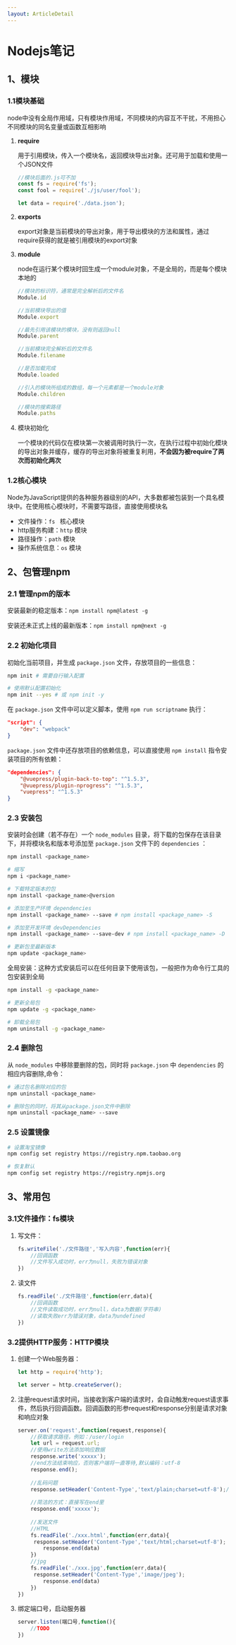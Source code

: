 ```yaml
---
layout: ArticleDetail
---
```


# Nodejs笔记

## 1、模块

### 1.1模块基础

node中没有全局作用域，只有模块作用域，不同模块的内容互不干扰，不用担心不同模块的同名变量或函数互相影响

1. **require**

   用于引用模块，传入一个模块名，返回模块导出对象。还可用于加载和使用一个JSON文件

   ~~~javascript
   //模块后面的.js可不加
   const fs = require('fs');
   const fool = require('./js/user/fool');
   
   let data = require('./data.json');
   ~~~

2. **exports**

   export对象是当前模块的导出对象，用于导出模块的方法和属性，通过require获得的就是被引用模块的export对象

3. **module**

   node在运行某个模块时回生成一个module对象，不是全局的，而是每个模块本地的

   ~~~javascript
   //模块的标识符，通常是完全解析后的文件名
   Module.id
   
   //当前模块导出的值
   Module.export
   
   //最先引用该模块的模块，没有则返回null
   Module.parent
   
   //当前模块完全解析后的文件名
   Module.filename
   
   //是否加载完成
   Module.loaded
   
   //引入的模块所组成的数组，每一个元素都是一个module对象
   Module.children
   
   //模块的搜索路径
   Module.paths
   ~~~

4. 模块初始化

   一个模块的代码仅在模块第一次被调用时执行一次，在执行过程中初始化模块的导出对象并缓存，缓存的导出对象将被重复利用，**不会因为被require了两次而初始化两次**



### 1.2核心模块

Node为JavaScript提供的各种服务器级别的API，大多数都被包装到一个具名模块中。在使用核心模块时，不需要写路径，直接使用模块名

- 文件操作：`fs ` 核心模块
- http服务构建：`http` 模块
- 路径操作：`path` 模块
- 操作系统信息：`os` 模块



## 2、包管理npm

### 2.1 管理npm的版本

安装最新的稳定版本：`npm install npm@latest -g`

安装还未正式上线的最新版本：`npm install npm@next -g`



### 2.2 初始化项目

初始化当前项目，并生成 `package.json` 文件，存放项目的一些信息：

~~~bash
npm init # 需要自行输入配置

# 使用默认配置初始化
npm init --yes # 或 npm init -y
~~~

在 `package.json` 文件中可以定义脚本，使用 `npm run scriptname` 执行：

~~~json
"script": {
    "dev": "webpack"
}
~~~

`package.json` 文件中还存放项目的依赖信息，可以直接使用 `npm install` 指令安装项目的所有依赖：

~~~json
"dependencies": {
    "@vuepress/plugin-back-to-top": "^1.5.3",
    "@vuepress/plugin-nprogress": "^1.5.3",
    "vuepress": "^1.5.3"
}
~~~



### 2.3 安装包

安装时会创建（若不存在）一个 `node_modules` 目录，将下载的包保存在该目录下，并将模块名和版本号添加至 `package.json` 文件下的 `dependencies` ：

~~~bash
npm install <package_name>

# 缩写
npm i <package_name>

# 下载特定版本的包
npm install <package_name>@version

# 添加至生产环境 dependencies
npm install <package_name> --save # npm install <package_name> -S 

# 添加至开发环境 devDependencies
npm install <package_name> --save-dev # npm install <package_name> -D

# 更新包至最新版本
npm update <package_name>
~~~

全局安装：这种方式安装后可以在任何目录下使用该包，一般把作为命令行工具的包安装到全局

~~~bash
npm install -g <package_name>

# 更新全局包
npm update -g <package_name>

# 卸载全局包
npm uninstall -g <package_name>
~~~



### 2.4 删除包

从 `node_modules` 中移除要删除的包，同时将 `package.json` 中 `dependencies` 的相应内容删除,命令：

~~~bash
# 通过包名删除对应的包
npm uninstall <package_name>

# 删除包的同时，将其从package.json文件中删除
npm uninstall <package_name> --save
~~~



### 2.5 设置镜像

~~~bash
# 设置淘宝镜像
npm config set registry https://registry.npm.taobao.org

# 恢复默认
npm config set registry https://registry.npmjs.org
~~~



## 3、常用包

### 3.1文件操作：fs模块

1. 写文件：

   ~~~javascript
   fs.writeFile('./文件路径','写入内容',function(err){
       //回调函数
       //文件写入成功时，err为null，失败为错误对象
   })
   ~~~

2. 读文件

   ~~~javascript
   fs.readFile('./文件路径',function(err,data){
       //回调函数
       //文件读取成功时，err为null，data为数据(字符串)
       //读取失败err为错误对象，data为undefined
   })
   ~~~



### 3.2提供HTTP服务：HTTP模块

1. 创建一个Web服务器：

   ~~~javascript
   let http = require('http');
   
   let server = http.createServer();
   ~~~

2. 注册request请求时间，当接收到客户端的请求时，会自动触发request请求事件，然后执行回调函数。回调函数的形参request和response分别是请求对象和响应对象

   ~~~javascript
   server.on('request',function(request,response){
       //获取请求路径，例如：/user/login
       let url = request.url;
       //使用write方法添加响应数据
       response.write('xxxxx');
       //end方法结束响应，否则客户端将一直等待,默认编码：utf-8
       response.end();
       
       //乱码问题
       response.setHeader('Content-Type','text/plain;charset=utf-8');// text/plain代表普通文本
       
       //简洁的方式：直接写在end里
       response.end('xxxxx');
       
       //发送文件 
       //HTML
       fs.readFile('./xxx.html',function(err,data){
   		response.setHeader('Content-Type','text/html;charset=utf-8');
           response.end(data)  
       })
       //jpg
       fs.readFile('./xxx.jpg',function(err,data){
   		response.setHeader('Content-Type','image/jpeg');
           response.end(data)  
       })
   })
   ~~~

3. 绑定端口号，启动服务器

   ~~~javascript
   server.listen(端口号,function(){
       //TODO
   })
   ~~~

   

